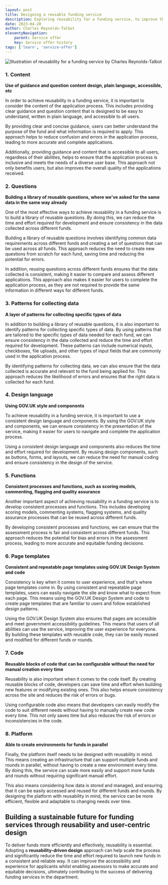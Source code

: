 ```yaml
---
layout: post
title: Designing a reusable funding service
description: Exploring reusability for a funding service, to improve the user experience, reduce development costs, and increase the speed of launching new funds.
date: 2023-04-20
author: Charles Reynolds-Talbot
eleventyNavigation:
    parent: Service offer
    key: Service offer history
tags: ['learn', 'service-offer']
---
```


![Illustration of reusability for a funding service by Charles Reynolds-Talbot ](/uploads/reusability.png)

### 1. Content

**Use of guidance and question content design, plain language, accessible, etc**

In order to achieve reusability in a funding service, it is important to consider the content of the application process. This includes providing clear guidance and question content that is designed to be easy to understand, written in plain language, and accessible to all users.

By providing clear and concise guidance, users can better understand the purpose of the fund and what information is required to apply. This approach helps to reduce confusion and errors in the application process, leading to more accurate and complete applications.

Additionally, providing guidance and content that is accessible to all users, regardless of their abilities, helps to ensure that the application process is inclusive and meets the needs of a diverse user base. This approach not only benefits users, but also improves the overall quality of the applications received.

### 2. Questions

**Building a library of reusable questions, where we've asked for the same data in the same way already**

One of the most effective ways to achieve reusability in a funding service is to build a library of reusable questions. By doing this, we can reduce the time and effort required for development and ensure consistency in the data collected across different funds.

Building a library of reusable questions involves identifying common data requirements across different funds and creating a set of questions that can be used across all funds. This approach reduces the need to create new questions from scratch for each fund, saving time and reducing the potential for errors.

In addition, reusing questions across different funds ensures that the data collected is consistent, making it easier to compare and assess different applications. This approach also makes it easier for users to complete the application process, as they are not required to provide the same information in different ways for different funds.

### 3. Patterns for collecting data

**A layer of patterns for collecting specific types of data**

In addition to building a library of reusable questions, it is also important to identify patterns for collecting specific types of data. By using patterns that are tailored to the specific types of data needed for each fund, we can ensure consistency in the data collected and reduce the time and effort required for development. These patterns can include numerical inputs, checkboxes, file uploads, and other types of input fields that are commonly used in the application process.

By identifying patterns for collecting data, we can also ensure that the data collected is accurate and relevant to the fund being applied for. This approach reduces the likelihood of errors and ensures that the right data is collected for each fund.

### 4. Design language

**Using GOV.UK style and components**

To achieve reusability in a funding service, it is important to use a consistent design language and components. By using the GOV.UK style and components, we can ensure consistency in the presentation of the service, making it easier for users to navigate and complete the application process.

Using a consistent design language and components also reduces the time and effort required for development. By reusing design components, such as buttons, forms, and layouts, we can reduce the need for manual coding and ensure consistency in the design of the service.

### 5. Functions

**Consistent processes and functions, such as scoring models, commenting, flagging and quality assurance**

Another important aspect of achieving reusability in a funding service is to develop consistent processes and functions. This includes developing scoring models, commenting systems, flagging systems, and quality assurance processes that can be reused across different funds.

By developing consistent processes and functions, we can ensure that the assessment process is fair and consistent across different funds. This approach reduces the potential for bias and errors in the assessment process, leading to more accurate and equitable funding decisions.

### 6. Page templates

**Consistent and repeatable page templates using GOV.UK Design System and code**

Consistency is key when it comes to user experience, and that's where page templates come in. By using consistent and repeatable page templates, users can easily navigate the site and know what to expect from each page. This means using the GOV.UK Design System and code to create page templates that are familiar to users and follow established design patterns.

Using the GOV.UK Design System also ensures that pages are accessible and meet government accessibility guidelines. This means that users of all abilities can use the service, improving the user experience for everyone. By building these templates with reusable code, they can be easily reused and modified for different funds or rounds.

### 7. Code

**Reusable blocks of code that can be configurable without the need for manual creation every time**

Reusability is also important when it comes to the code itself. By creating reusable blocks of code, developers can save time and effort when building new features or modifying existing ones. This also helps ensure consistency across the site and reduces the risk of errors or bugs.

Using configurable code also means that developers can easily modify the code to suit different needs without having to manually create new code every time. This not only saves time but also reduces the risk of errors or inconsistencies in the code.

### 8. Platform

**Able to create environments for funds in parallel**

Finally, the platform itself needs to be designed with reusability in mind. This means creating an infrastructure that can support multiple funds and rounds in parallel, without having to create a new environment every time. By doing this, the service can scale more easily and support more funds and rounds without requiring significant manual effort.

This also means considering how data is stored and managed, and ensuring that it can be easily accessed and reused for different funds and rounds. By designing the platform with reusability in mind, the service can be more efficient, flexible and adaptable to changing needs over time.

## Building a sustainable future for funding services through reusability and user-centric design

To deliver funds more efficiently and effectively, reusability is essential. Adopting a **reusability-driven design** approach can help scale the process and significantly reduce the time and effort required to launch new funds in a consistent and reliable way. It can improve the accessibility and experience for applicants whilst enabling assessors to make accurate and equitable decisions, ultimately contributing to the success of delivering funding services in the department.
